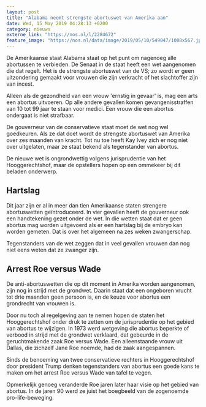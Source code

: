 ```yaml
---
layout: post
title: "Alabama neemt strengste abortuswet van Amerika aan"
date: Wed, 15 May 2019 04:28:13 +0200
category: nieuws
externe_link: "https://nos.nl/l/2284672"
feature_image: "https://nos.nl/data/image/2019/05/10/549047/1008x567.jpg"
---
```


<p>De Amerikaanse staat Alabama staat op het punt om nagenoeg alle abortussen te verbieden. De Senaat in de staat heeft een wet aangenomen die dat regelt. Het is de strengste abortuswet van de VS; zo wordt er geen uitzondering gemaakt voor vrouwen die zijn verkracht of het slachtoffer zijn van incest.</p>
<p>Alleen als de gezondheid van een vrouw 'ernstig in gevaar' is, mag een arts een abortus uitvoeren. Op alle andere gevallen komen gevangenisstraffen van 10 tot 99 jaar te staan voor medici. Een vrouw die een abortus ondergaat is niet strafbaar.</p>
<p>De gouverneur van de conservatieve staat moet de wet nog wel goedkeuren. Als ze dat doet wordt de strengste abortuswet van Amerika over zes maanden van kracht. Tot nu toe heeft Kay Ivey zich er nog niet over uitgelaten, maar ze staat bekend als tegenstander van abortus.</p>
<p>De nieuwe wet is ongrondwettig volgens jurisprudentie van het Hooggerechtshof, maar de opstellers hopen op een ommekeer bij dit beladen onderwerp.</p>
<h2>Hartslag</h2>
<p>Dit jaar zijn er al in meer dan tien Amerikaanse staten strengere abortuswetten geïntroduceerd. In vier gevallen heeft de gouverneur ook een handtekening gezet onder de wet. In die wetten staat dat er geen abortus mag worden uitgevoerd als er een hartslag bij de embryo kan worden gemeten. Dat is over het algemeen na zes weken zwangerschap.</p>
<p>Tegenstanders van de wet zeggen dat in veel gevallen vrouwen dan nog niet eens weten dat ze zwanger zijn.</p>
<h2>Arrest Roe versus Wade</h2>
<p>De anti-abortuswetten die op dit moment in Amerika worden aangenomen, zijn nog in strijd met de grondwet. Daarin staat dat een ongeboren vrucht tot drie maanden geen persoon is, en de keuze voor abortus een grondrecht van vrouwen is.</p>
<p>Door nu toch al regelgeving aan te nemen hopen de staten het Hooggerechtshof onder druk te zetten om de jurisprudentie op het gebied van abortus te wijzigen. In 1973 werd wetgeving die abortus beperkte of verbood in strijd met de grondwet verklaard, dat gebeurde in de geruchtmakende zaak Roe versus Wade. Een alleenstaande vrouw uit Dallas, die zichzelf Jane Roe noemde, had de zaak aangespannen.</p>
<p>Sinds de benoeming van twee conservatieve rechters in Hooggerechtshof door president Trump denken tegenstanders van abortus een goede kans te maken om het arrest Roe versus Wade van tafel te vegen.</p>
<p>Opmerkelijk genoeg veranderde Roe jaren later haar visie op het gebied van abortus. In de jaren 90 werd ze juist het boegbeeld van de zogenoemde pro-life-beweging.</p>
